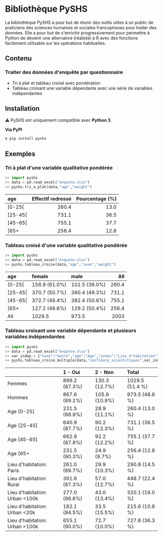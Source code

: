 # Bibliothèque PySHS

La bibliothèque PySHS a pour but de réunir des outils utiles à un public de praticiens des sciences humaines et sociales francophones pour traiter des données. Elle a pour but de s'enrichir progressivement pour permettre à Python de devenir une alternative (réaliste) à R avec des fonctions facilement utilisable sur les opérations habituelles.

## Contenu

### Traiter des données d'enquête par questionnaire

- Tri à plat et tableau croisé avec pondération
- Tableau croisant une variable dépendante avec une série de variables indépendantes

## Installation

:warning: PySHS est uniquement compatible avec **Python 3**.

**Via PyPI**

```sh
$ pip install pyshs
```

## Exemples

### Tri à plat d'une variable qualitative pondérée

```python
>> import pyshs
>> data = pd.read_excel("enquete.xlsx")
>> pyshs.tri_a_plat(data,"age","weight")
```

| age     |   Effectif redressé |   Pourcentage (%) |
|:--------|--------------------:|------------------:|
| [0-25[  |               260.4 |              13.0 |
| [25-45[ |               731.1 |              36.5 |
| [45-65[ |               755.1 |              37.7 |
| [65+    |               256.4 |              12.8 |


### Tableau croisé d'une variable qualitative pondérée

```python
>> import pyshs
>> data = pd.read_excel("enquete.xlsx")
>> pyshs.tableau_croise(data,"age","sexe","weight")
```

| age     | female        | male          |    All |
|:--------|:--------------|:--------------|-------:|
| [0-25[  | 158.9 (61.0%) | 101.5 (39.0%) |  260.4 |
| [25-45[ | 370.7 (50.7%) | 360.4 (49.3%) |  731.1 |
| [45-65[ | 372.7 (49.4%) | 382.4 (50.6%) |  755.1 |
| [65+    | 127.2 (49.6%) | 129.2 (50.4%) |  256.4 |
| All     | 1029.5        | 973.5         | 2003   |

### Tableau croisant une variable dépendante et plusieurs variables indépendantes

```python
>> import pyshs
>> data = pd.read_excel("enquete.xlsx")
>> var_indep = {"sexe":"Genre","age":"Age","zones":"Lieu d'habitation"}
>> pyshs.tableau_croise_multiple(data,"confiance_scientifiques",var_indep,"weight")
```
|                                      | 1 - Oui       | 2 - Non       | Total           |
|:-------------------------------------|:--------------|:--------------|:----------------|
| Femmes                               | 899.2 (87.3%) | 130.3 (12.7%) | 1029.5 (51.4 %) |
| Hommes                               | 867.6 (89.1%) | 105.9 (10.9%) | 973.5 (48.6 %)  |
| Age [0-25[                           | 231.5 (88.9%) | 28.9 (11.1%)  | 260.4 (13.0 %)  |
| Age [25-45[                          | 640.9 (87.7%) | 90.2 (12.3%)  | 731.1 (36.5 %)  |
| Age [45-65[                          | 662.9 (87.8%) | 92.2 (12.2%)  | 755.1 (37.7 %)  |
| Age [65+                             | 231.5 (90.3%) | 24.9 (9.7%)   | 256.4 (12.8 %)  |
| Lieu d'habitation: Paris             | 261.0 (89.7%) | 29.9 (10.3%)  | 290.8 (14.5 %)  |
| Lieu d'habitation: Rural             | 391.6 (87.3%) | 57.0 (12.7%)  | 448.7 (22.4 %)  |
| Lieu d'habitation: Urban <100k       | 277.0 (86.6%) | 43.0 (13.4%)  | 320.1 (16.0 %)  |
| Lieu d'habitation: Urban <20k        | 182.1 (84.5%) | 33.5 (15.5%)  | 215.6 (10.8 %)  |
| Lieu d'habitation: Urban >100k       | 655.1 (90.0%) | 72.7 (10.0%)  | 727.8 (36.3 %)  |

